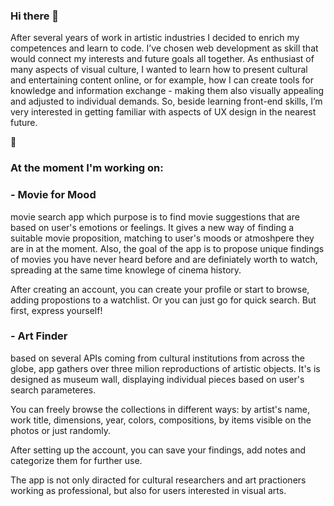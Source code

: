 ### Hi there 👋

After several years of work in artistic industries I decided to enrich my competences and learn to code. I’ve chosen web development as skill that would connect my interests and future goals all together. As enthusiast of many aspects of visual culture, I wanted to learn how to present cultural and entertaining content online, or for example, how I can create tools for knowledge and information exchange - making them also visually appealing and adjusted to individual demands. So, beside learning front-end skills, I’m very interested in getting familiar with aspects of UX design in the nearest future.

🔭 
### At the moment I'm working on: 

### - Movie for Mood
movie search app which purpose is to find movie suggestions that are based on user's emotions or feelings. It gives a new way of finding a suitable movie     proposition, matching to user's moods or atmoshpere they are in at the moment. Also, the goal of the app is to propose unique findings of movies you have never heard before and are definiately worth to watch, spreading at the same time knowlege of cinema history.  

After creating an account, you can create your profile or start to browse, adding propostions to a watchlist. Or you can just go for quick search. But first, express yourself!  


### - Art Finder
based on several APIs coming from cultural institutions from across the globe, app gathers over three milion reproductions of artistic objects. It's is designed as museum wall, displaying individual pieces based on user's search parameteres. 

You can freely browse the collections in different ways: by artist's name, work title, dimensions, year, colors, compositions, by items visible on the photos or just randomly. 

After setting up the account, you can save your findings, add notes and categorize them for further use. 

The app is not only diracted for cultural researchers and art practioners working as professional, but also for users interested in visual arts.


<!--
**MariuszUrban/mariuszurban** is a ✨ _special_ ✨ repository because its `README.md` (this file) appears on your GitHub profile.





Here are some ideas to get you started:

- 🔭 I’m currently working on ...
- 🌱 I’m currently learning ...
- 👯 I’m looking to collaborate on ...
- 🤔 I’m looking for help with ...
- 💬 Ask me about ...
- 📫 How to reach me: ...
- 😄 Pronouns: ...
- ⚡ Fun fact: ...
-->
